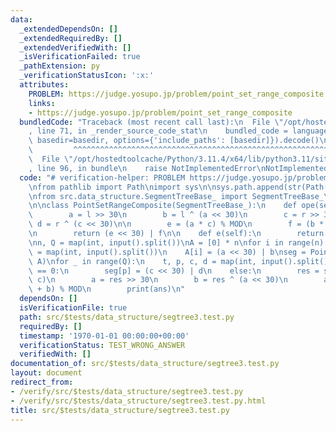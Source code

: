 ```yaml
---
data:
  _extendedDependsOn: []
  _extendedRequiredBy: []
  _extendedVerifiedWith: []
  _isVerificationFailed: true
  _pathExtension: py
  _verificationStatusIcon: ':x:'
  attributes:
    PROBLEM: https://judge.yosupo.jp/problem/point_set_range_composite
    links:
    - https://judge.yosupo.jp/problem/point_set_range_composite
  bundledCode: "Traceback (most recent call last):\n  File \"/opt/hostedtoolcache/Python/3.11.4/x64/lib/python3.11/site-packages/onlinejudge_verify/documentation/build.py\"\
    , line 71, in _render_source_code_stat\n    bundled_code = language.bundle(stat.path,\
    \ basedir=basedir, options={'include_paths': [basedir]}).decode()\n          \
    \         ^^^^^^^^^^^^^^^^^^^^^^^^^^^^^^^^^^^^^^^^^^^^^^^^^^^^^^^^^^^^^^^^^^^^^^^^^^^^^^^^^\n\
    \  File \"/opt/hostedtoolcache/Python/3.11.4/x64/lib/python3.11/site-packages/onlinejudge_verify/languages/python.py\"\
    , line 96, in bundle\n    raise NotImplementedError\nNotImplementedError\n"
  code: "# verification-helper: PROBLEM https://judge.yosupo.jp/problem/point_set_range_composite\n\
    \nfrom pathlib import Path\nimport sys\n\nsys.path.append(str(Path(__file__).resolve().parent.parent.parent.parent))\n\
    \nfrom src.data_structure.SegmentTreeBase_ import SegmentTreeBase_\n\nMOD = 998244353\n\
    \n\nclass PointSetRangeComposite(SegmentTreeBase_):\n    def ope(self, l, r):\n\
    \        a = l >> 30\n        b = l ^ (a << 30)\n        c = r >> 30\n       \
    \ d = r ^ (c << 30)\n\n        e = (a * c) % MOD\n        f = (b * c + d) % MOD\n\
    \n        return (e << 30) | f\n\n    def e(self):\n        return 1 << 30\n\n\
    \nn, Q = map(int, input().split())\nA = [0] * n\nfor i in range(n):\n    a, b\
    \ = map(int, input().split())\n    A[i] = (a << 30) | b\nseg = PointSetRangeComposite(n,\
    \ A)\nfor _ in range(Q):\n    t, p, c, d = map(int, input().split())\n    if t\
    \ == 0:\n        seg[p] = (c << 30) | d\n    else:\n        res = seg.prod(p,\
    \ c)\n        a = res >> 30\n        b = res ^ (a << 30)\n        ans = (a * d\
    \ + b) % MOD\n        print(ans)\n"
  dependsOn: []
  isVerificationFile: true
  path: src/$tests/data_structure/segtree3.test.py
  requiredBy: []
  timestamp: '1970-01-01 00:00:00+00:00'
  verificationStatus: TEST_WRONG_ANSWER
  verifiedWith: []
documentation_of: src/$tests/data_structure/segtree3.test.py
layout: document
redirect_from:
- /verify/src/$tests/data_structure/segtree3.test.py
- /verify/src/$tests/data_structure/segtree3.test.py.html
title: src/$tests/data_structure/segtree3.test.py
---
```

